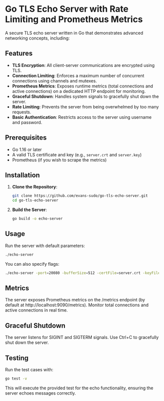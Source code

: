 # Go TLS Echo Server with Rate Limiting and Prometheus Metrics

A secure TLS echo server written in Go that demonstrates advanced networking concepts, including:

## Features

- **TLS Encryption**: All client-server communications are encrypted using TLS.
- **Connection Limiting**: Enforces a maximum number of concurrent connections using channels and mutexes.
- **Prometheus Metrics**: Exposes runtime metrics (total connections and active connections) on a dedicated HTTP endpoint for monitoring.
- **Graceful Shutdown**: Handles system signals to gracefully shut down the server.
- **Rate Limiting**: Prevents the server from being overwhelmed by too many requests.
- **Basic Authentication**: Restricts access to the server using username and password.

## Prerequisites

- Go 1.16 or later
- A valid TLS certificate and key (e.g., `server.crt` and `server.key`)
- Prometheus (if you wish to scrape the metrics)

## Installation

1. **Clone the Repository**:
   ```bash
   git clone https://github.com/evans-sudo/go-tls-echo-server.git
   cd go-tls-echo-server
   ```

2. **Build the Server**:
   ```bash
   go build -o echo-server
   ```

## Usage

Run the server with default parameters:

```bash
./echo-server
```

You can also specify flags:

```bash
./echo-server -port=20080 -bufferSize=512 -certFile=server.crt -keyFile=server.key -maxConn=100 -rateLimit=10 -metricsAddr=":9090"
```

## Metrics

The server exposes Prometheus metrics on the /metrics endpoint (by default at http://localhost:9090/metrics). Monitor total connections and active connections in real time.

## Graceful Shutdown

The server listens for SIGINT and SIGTERM signals. Use Ctrl+C to gracefully shut down the server.

## Testing

Run the test cases with:

```bash
go test -v
```

This will execute the provided test for the echo functionality, ensuring the server echoes messages correctly.